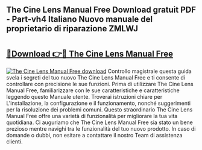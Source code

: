 ## The Cine Lens Manual Free Download gratuit PDF - Part-vh4 Italiano Nuovo manuale del proprietario di riparazione ZMLWJ

# <h2><a href="http://dfder8.blite.top/?on=The+Cine+Lens+Manual+Free">🔗Download 👉🔴 The Cine Lens Manual Free</a></h2>

[![The Cine Lens Manual Free download](https://i.imgur.com/lujVjoI.png)](http://dfder8.blite.top/?on=The+Cine+Lens+Manual+Free)
Controllo magistrale questa guida svela i segreti del tuo nuovo The Cine Lens Manual Free e ti consente di controllare con precisione le sue funzioni. Prima di utilizzare The Cine Lens Manual Free, familiarizzare con le sue caratteristiche e caratteristiche leggendo questo Manuale utente. Troverai istruzioni chiare per L'installazione, la configurazione e il funzionamento, nonché suggerimenti per la risoluzione dei problemi comuni. Questo straordinario The Cine Lens Manual Free offre una varietà di funzionalità per migliorare la tua vita quotidiana. Ci auguriamo che The Cine Lens Manual Free sia stato un bene prezioso mentre navighi tra le funzionalità del tuo nuovo prodotto. In caso di domande o dubbi, non esitare a contattare il nostro Team di assistenza clienti.
